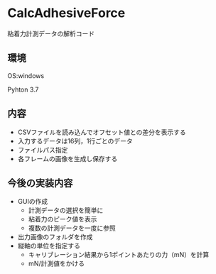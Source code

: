 # CalcAdhesiveForce
粘着力計測データの解析コード

## 環境
OS:windows

Pyhton 3.7

## 内容
* CSVファイルを読み込んでオフセット値との差分を表示する
* 入力するデータは16列，1行ごとのデータ
* ファイルパス指定
* 各フレームの画像を生成し保存する

## 今後の実装内容
* GUIの作成
  * 計測データの選択を簡単に
  * 粘着力のピーク値を表示
  * 複数の計測データを一度に参照
* 出力画像のフォルダを作成
* 縦軸の単位を指定する
  * キャリブレーション結果から1ポイントあたりの力（mN）を計算
  * mN/計測値をかける
